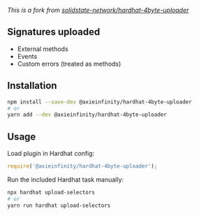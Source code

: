 *This is a fork from [solidstate-network/hardhat-4byte-uploader](https://github.com/solidstate-network/hardhat-4byte-uploader)*

## Signatures uploaded
- External methods
- Events
- Custom errors (treated as methods)

## Installation

```bash
npm install --save-dev @axieinfinity/hardhat-4byte-uploader
# or
yarn add --dev @axieinfinity/hardhat-4byte-uploader
```

## Usage

Load plugin in Hardhat config:

```javascript
require('@axieinfinity/hardhat-4byte-uploader');
```

Run the included Hardhat task manually:

```bash
npx hardhat upload-selectors
# or
yarn run hardhat upload-selectors
```
